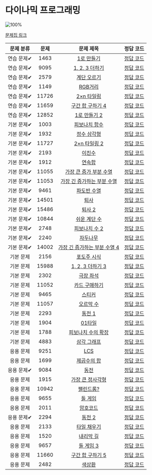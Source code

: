 # 다이나믹 프로그래밍

![100%](https://progress-bar.dev/23/?scale=44&title=progress&width=500&color=babaca&suffix=/44)

[문제집 링크](https://www.acmicpc.net/workbook/view/7319)

| 문제 분류  | 문제  |                               문제 제목                               |                                                                                                               정답 코드                                                                                                               |
| :--------: | :---: | :-------------------------------------------------------------------: | :-----------------------------------------------------------------------------------------------------------------------------------------------------------------------------------------------------------------------------------: |
| 연습 문제✔ | 1463  |          [1로 만들기](https://www.acmicpc.net/problem/1463)           |                                           [정답 코드](/%EC%BD%94%EB%94%A9%ED%85%8C%EC%8A%A4%ED%8A%B8%EA%B3%B5%EB%B6%80/%EB%B0%B1%EC%A4%80/S31%EB%A1%9C%EB%A7%8C%EB%93%A4%EA%B8%B01463.java)                                           |
| 연습 문제✔ | 9095  |        [1, 2, 3 더하기](https://www.acmicpc.net/problem/9095)         |                                             [정답 코드](/%EC%BD%94%EB%94%A9%ED%85%8C%EC%8A%A4%ED%8A%B8%EA%B3%B5%EB%B6%80/%EB%B0%B1%EC%A4%80/S3_1_2_3%EB%8D%94%ED%95%98%EA%B8%B09095.java)                                             |
| 연습 문제✔ | 2579  |          [계단 오르기](https://www.acmicpc.net/problem/2579)          | [정답 코드](/%EC%BD%94%EB%94%A9%ED%85%8C%EC%8A%A4%ED%8A%B8%EA%B3%B5%EB%B6%80/%EB%B0%B1%EC%A4%80/S3%EA%B3%84%EB%8B%A8%EC%98%A4%EB%A5%B4%EA%B8%B0.java)|
| 연습 문제✔ | 1149  |            [RGB거리](https://www.acmicpc.net/problem/1149)            |                                                   [정답 코드](/%EC%BD%94%EB%94%A9%ED%85%8C%EC%8A%A4%ED%8A%B8%EA%B3%B5%EB%B6%80/%EB%B0%B1%EC%A4%80/S1RGB%EA%B1%B0%EB%A6%AC1149.java)                                                   |
| 연습 문제✔ | 11726 |          [2×n 타일링](https://www.acmicpc.net/problem/11726)          |                                             [정답 코드](/%EC%BD%94%EB%94%A9%ED%85%8C%EC%8A%A4%ED%8A%B8%EA%B3%B5%EB%B6%80/%EB%B0%B1%EC%A4%80/S3_2xn%ED%83%80%EC%9D%BC%EB%A7%8111726.java)                                              |
| 연습 문제✔ | 11659 |       [구간 합 구하기 4](https://www.acmicpc.net/problem/11659)       |                                 [정답 코드](/%EC%BD%94%EB%94%A9%ED%85%8C%EC%8A%A4%ED%8A%B8%EA%B3%B5%EB%B6%80/%EB%B0%B1%EC%A4%80/S3%EA%B5%AC%EA%B0%84%ED%95%A9%EA%B5%AC%ED%95%98%EA%B8%B04_11659.java)                                 |
| 연습 문제✔ | 12852 |         [1로 만들기 2](https://www.acmicpc.net/problem/12852)         |                                         [정답 코드](/%EC%BD%94%EB%94%A9%ED%85%8C%EC%8A%A4%ED%8A%B8%EA%B3%B5%EB%B6%80/%EB%B0%B1%EC%A4%80/S1_1%EB%A1%9C%EB%A7%8C%EB%93%A4%EA%B8%B02_12852.java)                                         |
| 기본 문제✔ | 1003  |         [피보나치 함수](https://www.acmicpc.net/problem/1003)         |                                  [정답 코드](/%EC%BD%94%EB%94%A9%ED%85%8C%EC%8A%A4%ED%8A%B8%EA%B3%B5%EB%B6%80/%EB%B0%B1%EC%A4%80/S2%ED%94%BC%EB%B3%B4%EB%82%98%EC%B9%98%ED%95%A8%EC%88%981003.java)                                   |
| 기본 문제✔  | 1932  |          [정수 삼각형](https://www.acmicpc.net/problem/1932)          |                                                                                                [정답 코드](/%EC%BD%94%EB%94%A9%ED%85%8C%EC%8A%A4%ED%8A%B8%EA%B3%B5%EB%B6%80/%ED%94%84%EB%A1%9C%EA%B7%B8%EB%9E%98%EB%A8%B8%EC%8A%A4/L3%EC%A0%95%EC%88%98%EC%82%BC%EA%B0%81%ED%98%9543105.java)                                                                                                |
| 기본 문제✔  | 11727 |         [2×n 타일링 2](https://www.acmicpc.net/problem/11727)         |                                                                                               [정답 코드](/%EC%BD%94%EB%94%A9%ED%85%8C%EC%8A%A4%ED%8A%B8%EA%B3%B5%EB%B6%80/%EB%B0%B1%EC%A4%80/S3_2XN%ED%83%80%EC%9D%BC%EB%A7%812_11727.java)                                                                                                |
| 기본 문제✔  | 2193  |            [이친수](https://www.acmicpc.net/problem/2193)             |                                                                                                [정답 코드](/%EC%BD%94%EB%94%A9%ED%85%8C%EC%8A%A4%ED%8A%B8%EA%B3%B5%EB%B6%80/%EB%B0%B1%EC%A4%80/S3%EC%9D%B4%EC%B9%9C%EC%88%982193.java)                                                                                                |
| 기본 문제✔  | 1912  |            [연속합](https://www.acmicpc.net/problem/1912)             |                                                                                                [정답 코드](/%EC%BD%94%EB%94%A9%ED%85%8C%EC%8A%A4%ED%8A%B8%EA%B3%B5%EB%B6%80/%EB%B0%B1%EC%A4%80/S2%EC%97%B0%EC%86%8D%ED%95%A91912.java)                                                                                                |
| 기본 문제✔  | 11055 |    [가장 큰 증가 부분 수열](https://www.acmicpc.net/problem/11055)    |                                                                                               [정답 코드](/%EC%BD%94%EB%94%A9%ED%85%8C%EC%8A%A4%ED%8A%B8%EA%B3%B5%EB%B6%80/%EB%B0%B1%EC%A4%80/S2%EA%B0%80%EC%9E%A5%ED%81%B0%EC%A6%9D%EA%B0%80%ED%95%98%EB%8A%94%EB%B6%80%EB%B6%84%EC%88%98%EC%97%B411055.java)                                                                                                |
| 기본 문제✔  | 11053 |  [가장 긴 증가하는 부분 수열](https://www.acmicpc.net/problem/11053)  |                                                                                               [정답 코드](/%EC%BD%94%EB%94%A9%ED%85%8C%EC%8A%A4%ED%8A%B8%EA%B3%B5%EB%B6%80/%EB%B0%B1%EC%A4%80/S2%EA%B0%80%EC%9E%A5%EA%B8%B4%EC%A6%9D%EA%B0%80%ED%95%98%EB%8A%94%EB%B6%80%EB%B6%84%EC%88%98%EC%97%B411055.java)                                                                                                |
| 기본 문제✔  | 9461  |          [파도반 수열](https://www.acmicpc.net/problem/9461)          |                                                                                                [정답 코드](/%EC%BD%94%EB%94%A9%ED%85%8C%EC%8A%A4%ED%8A%B8%EA%B3%B5%EB%B6%80/%EB%B0%B1%EC%A4%80/s3)                                                                                                |
| 기본 문제✔  | 14501 |             [퇴사](https://www.acmicpc.net/problem/14501)             |                                                                           [정답 코드](/%EC%BD%94%EB%94%A9%ED%85%8C%EC%8A%A4%ED%8A%B8%EA%B3%B5%EB%B6%80/%EB%B0%B1%EC%A4%80/S3%ED%87%B4%EC%82%AC14501.java)                                                                           |
| 기본 문제✔  | 15486 |            [퇴사 2](https://www.acmicpc.net/problem/15486)            |                                                                                               [정답 코드](/%EC%BD%94%EB%94%A9%ED%85%8C%EC%8A%A4%ED%8A%B8%EA%B3%B5%EB%B6%80/%EB%B0%B1%EC%A4%80/S1%ED%87%B4%EC%82%AC2_15486.java)                                                                                                |
| 기본 문제✔  | 10844 |         [쉬운 계단 수](https://www.acmicpc.net/problem/10844)         |                                                                                               [정답 코드](/%EC%BD%94%EB%94%A9%ED%85%8C%EC%8A%A4%ED%8A%B8%EA%B3%B5%EB%B6%80/%EB%B0%B1%EC%A4%80/S1%EC%89%AC%EC%9A%B4%EA%B3%84%EB%8B%A8%EC%88%9810844.java)                                                                                                |
| 기본 문제✔  | 2748  |         [피보나치 수 2](https://www.acmicpc.net/problem/2748)         |                                                                                                [정답 코드](/%EC%BD%94%EB%94%A9%ED%85%8C%EC%8A%A4%ED%8A%B8%EA%B3%B5%EB%B6%80/%EB%B0%B1%EC%A4%80/B1%ED%94%BC%EB%B3%B4%EB%82%98%EC%B9%98%EC%88%982_2748.java)                                                                                                |
| 기본 문제✔  | 2240  |           [자두나무](https://www.acmicpc.net/problem/2240)            |                                                                            [정답 코드](/%EC%BD%94%EB%94%A9%ED%85%8C%EC%8A%A4%ED%8A%B8%EA%B3%B5%EB%B6%80/%EB%B0%B1%EC%A4%80/G5%EC%9E%90%EB%91%90%EB%82%98%EB%AC%B42240.java)                                                                   |
| 기본 문제✔  | 14002 | [가장 긴 증가하는 부분 수열 4](https://www.acmicpc.net/problem/14002) |                                                                                               [정답 코드](/%EC%BD%94%EB%94%A9%ED%85%8C%EC%8A%A4%ED%8A%B8%EA%B3%B5%EB%B6%80/%EB%B0%B1%EC%A4%80/G4%EA%B0%80%EC%9E%A5%EA%B8%B4%EC%A6%9D%EA%B0%80%ED%95%98%EB%8A%94%EB%B6%80%EB%B6%84%EC%88%98%EC%97%B44_14002.java)                                                                                                |
| 기본 문제  | 2156  |          [포도주 시식](https://www.acmicpc.net/problem/2156)          |                                                                            [정답 코드](../0x10/solutions/2156.cpp)                                            |
| 기본 문제  | 15988 |       [1, 2, 3 더하기 3](https://www.acmicpc.net/problem/15988)       |                                                                                               [정답 코드](../0x10/solutions/15988.cpp)                                                                                                |
| 기본 문제  | 2302  |           [극장 좌석](https://www.acmicpc.net/problem/2302)           |                                                                                                [정답 코드](../0x10/solutions/2302.cpp)                                                                                                |
| 기본 문제  | 11052 |        [카드 구매하기](https://www.acmicpc.net/problem/11052)         |                                                                                               [정답 코드](../0x10/solutions/11052.cpp)                                                                                                |
| 기본 문제  | 9465  |            [스티커](https://www.acmicpc.net/problem/9465)             |                                                                                                [정답 코드](../0x10/solutions/9465.cpp)                                                                                                |
| 기본 문제  | 11057 |          [오르막 수](https://www.acmicpc.net/problem/11057)           |                                                                           [정답 코드](../0x10/solutions/11057.cpp)                                    |
| 기본 문제  | 2293  |            [동전 1](https://www.acmicpc.net/problem/2293)             |                                                                                                [정답 코드](../0x10/solutions/2293.cpp)                                                                                                |
| 기본 문제  | 1904  |            [01타일](https://www.acmicpc.net/problem/1904)             |                                                                                                [정답 코드](../0x10/solutions/1904.cpp)                                                                                                |
| 기본 문제  | 1788  |      [피보나치 수의 확장](https://www.acmicpc.net/problem/1788)       |                                                                                                [정답 코드](../0x10/solutions/1788.cpp)                                                                                                |
| 기본 문제  | 4883  |          [삼각 그래프](https://www.acmicpc.net/problem/4883)          |                                                                                                [정답 코드](../0x10/solutions/4883.cpp)                                                                                                |
| 응용 문제  | 9251  |              [LCS](https://www.acmicpc.net/problem/9251)              |                                                                                                [정답 코드](../0x10/solutions/9251.cpp)                                                                                                |
| 응용 문제  | 1699  |          [제곱수의 합](https://www.acmicpc.net/problem/1699)          |                                                                                                [정답 코드](../0x10/solutions/1699.cpp)                                                                                                |
| 응용 문제✔  | 9084  |             [동전](https://www.acmicpc.net/problem/9084)              |                                                                                                [정답 코드](/%EC%BD%94%EB%94%A9%ED%85%8C%EC%8A%A4%ED%8A%B8%EA%B3%B5%EB%B6%80/%EB%B0%B1%EC%A4%80/G5%EB%8F%99%EC%A0%849084.java)                                                                                                |
| 응용 문제  | 1915  |       [가장 큰 정사각형](https://www.acmicpc.net/problem/1915)        |                                                                                                [정답 코드](../0x10/solutions/1915.cpp)                                                                                                |
| 응용 문제  | 10942 |          [팰린드롬?](https://www.acmicpc.net/problem/10942)           |                                                                                               [정답 코드](../0x10/solutions/10942.cpp)                                                                                                |
| 응용 문제  | 9655  |            [돌 게임](https://www.acmicpc.net/problem/9655)            |                                                                                                [정답 코드](../0x10/solutions/9655.cpp)                                                                                                |
| 응용 문제  | 2011  |           [암호코드](https://www.acmicpc.net/problem/2011)            |                                                                                                [정답 코드](../0x10/solutions/2011.cpp)                                                                                                |
| 응용 문제✔  | 2294  |            [동전 2](https://www.acmicpc.net/problem/2294)             |                                                                                                [정답 코드](/%EC%BD%94%EB%94%A9%ED%85%8C%EC%8A%A4%ED%8A%B8%EA%B3%B5%EB%B6%80/%EB%B0%B1%EC%A4%80/G5%EB%8F%99%EC%A0%842_2294.java)                                                                                                |
| 응용 문제  | 2133  |          [타일 채우기](https://www.acmicpc.net/problem/2133)          |                                                                                                [정답 코드](../0x10/solutions/2133.cpp)                                                                                                |
| 응용 문제  | 1520  |           [내리막 길](https://www.acmicpc.net/problem/1520)           |                                                                                                [정답 코드](../0x10/solutions/1520.cpp)                                                                                                |
| 응용 문제  | 9657  |           [돌 게임 3](https://www.acmicpc.net/problem/9657)           |                                                                                                [정답 코드](../0x10/solutions/9657.cpp)                                                                                                |
| 응용 문제  | 11660 |       [구간 합 구하기 5](https://www.acmicpc.net/problem/11660)       |                                                                                               [정답 코드](../0x10/solutions/11660.cpp)                                                                                                |
| 응용 문제  | 2482  |            [색상환](https://www.acmicpc.net/problem/2482)             |                                                                                                [정답 코드](../0x10/solutions/2482.cpp)                                                                                                |
